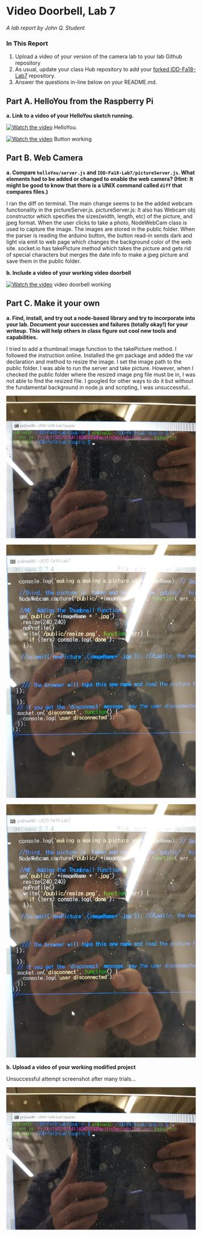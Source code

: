 # Video Doorbell, Lab 7

*A lab report by John Q. Student*

### In This Report

1. Upload a video of your version of the camera lab to your lab Github repository
1. As usual, update your class Hub repository to add your [forked IDD-Fa18-Lab7](/FAR-Lab/IDD-Fa18-Lab7) repository.
1. Answer the questions in-line below on your README.md.

## Part A. HelloYou from the Raspberry Pi

**a. Link to a video of your HelloYou sketch running.**

[![Watch the video](https://img.youtube.com/vi/6XdXe3NJdmM/0.jpg)](https://youtu.be/6XdXe3NJdmM) HelloYou.

[![Watch the video](https://img.youtube.com/vi/bRsL-9n1XgA/0.jpg)](https://youtu.be/bRsL-9n1XgA) Button working


## Part B. Web Camera

**a. Compare `helloYou/server.js` and `IDD-Fa18-Lab7/pictureServer.js`. What elements had to be added or changed to enable the web camera? (Hint: It might be good to know that there is a UNIX command called `diff` that compares files.)**

I ran the diff on terminal. The main change seems to be the added webcam functionality in the pictureServer.js. 
pictureServer.js:   It also has Webcam obj constructor which specifies the sizes(width, length, etc) of the picture, and jpeg format. 
When the user clicks to take a photo, NodeWebCam class is used to capture the image. The images are stored in the public folder.
When the parser is reading the arduino button, the button read-in sends dark and light via emit to web page which changes the background color of the web site.
socket.io has takePicture method which takes the picture and gets rid of special characters but merges the date info to make a jpeg picture and save them in the public folder. 

**b. Include a video of your working video doorbell**

[![Watch the video](https://img.youtube.com/vi/bRsL-9n1XgA/0.jpg)](https://youtu.be/bRsL-9n1XgA) video doorbell working


## Part C. Make it your own

**a. Find, install, and try out a node-based library and try to incorporate into your lab. Document your successes and failures (totally okay!) for your writeup. This will help others in class figure out cool new tools and capabilities.**

I tried to add a thumbnail image function to the takePicture method.
I followed the instruction online. Installed the gm package and added the var declaration and method to resize the image. 
I set the image path to the public folder.
I was able to run the server and take picture.
However, when I checked the public folder where the resized image png file must be in, I was not able to find the resized file. 
I googled for other ways to do it but without the fundamental background in node.js and scripting, I was unsuccessful.. 

![alt text](https://github.com/contactkoh/IDD-Fa18-Lab7/blob/master/gm1.jpg)

![alt text](https://github.com/contactkoh/IDD-Fa18-Lab7/blob/master/gm2.jpg)

![alt text](https://github.com/contactkoh/IDD-Fa18-Lab7/blob/master/gm3.jpg)


**b. Upload a video of your working modified project**

Unsuccessful attempt screenshot after many trials...

![alt text](https://github.com/contactkoh/IDD-Fa18-Lab7/blob/master/gm1.jpg)


